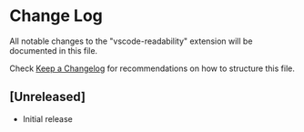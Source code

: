 # Change Log

All notable changes to the "vscode-readability" extension will be documented in this file.

Check [Keep a Changelog](http://keepachangelog.com/) for recommendations on how to structure this file.

## [Unreleased]

- Initial release